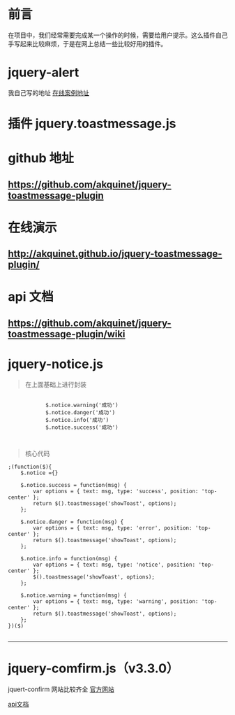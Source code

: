 # 前言
在项目中，我们经常需要完成某一个操作的时候，需要给用户提示。这么插件自己手写起来比较麻烦，于是在网上总结一些比较好用的插件。
# jquery-alert
我自己写的地址
[在线案例地址](https://hpstream.github.io/jquery-alert/)

# 插件 jquery.toastmessage.js
# github 地址
## https://github.com/akquinet/jquery-toastmessage-plugin

# 在线演示
## http://akquinet.github.io/jquery-toastmessage-plugin/

# api 文档
## https://github.com/akquinet/jquery-toastmessage-plugin/wiki

# jquery-notice.js 
>在上面基础上进行封装
```
 
            $.notice.warning('成功')
            $.notice.danger('成功')
            $.notice.info('成功')
            $.notice.success('成功')

        
```
>核心代码
```
;(function($){
    $.notice ={}

    $.notice.success = function(msg) {
        var options = { text: msg, type: 'success', position: 'top-center' };
        return $().toastmessage('showToast', options);
    };

    $.notice.danger = function(msg) {
        var options = { text: msg, type: 'error', position: 'top-center' };
        return $().toastmessage('showToast', options);
    };

    $.notice.info = function(msg) {
        var options = { text: msg, type: 'notice', position: 'top-center' };
        $().toastmessage('showToast', options);
    };

    $.notice.warning = function(msg) {
        var options = { text: msg, type: 'warning', position: 'top-center' };
        return $().toastmessage('showToast', options);
    };
})($)


```
---
# jquery-comfirm.js（v3.3.0）
jquert-confirm 网站比较齐全
[官方网站](http://craftpip.github.io/jquery-confirm/#confirm)

[api文档](http://craftpip.github.io/jquery-confirm/#api)
